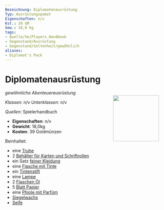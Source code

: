 ```yaml
---
Bezeichnung: Diplomatenausrüstung
Typ: Ausrüstungspaket
Eigenschaften: n/v
Kst.: 39 GM
Gew.: 18,0 kg
tags:
- Quelle/5e/Players_Handbook
- Gegenstand/Ausrüstung
- Gegenstand/Seltenheit/gewöhnlich
aliases:
- Diplomat's Pack
---
```

# Diplomatenausrüstung
*gewöhnliche Abenteuerausrüstung*  
<img src="Symbolik/Gegenstände.webp" align="right" width="150">

_Klassen:_ n/v 
_Unterklassen:_  n/v

_Quellen:_ Spielerhandbuch

- **Eigenschaften**: n/v
- **Gewicht**: 18,0kg
- **Kosten**: 39 Goldmünzen

Beinhaltet:

- eine [Truhe](Truhe.md)  
- 2 [Behälter für Karten und Schriftrollen](Karten-oder-Schriftrollenbehälter.md)  
- ein Satz [feiner Kleidung](Kleidung-fein.md)  
- eine [Flasche mit Tinte](ink-1-ounce-bottle.md)  
- ein [Tintenstift](ink-pen.md)  
- eine [Lampe](Lampe.md)  
- 2 [Flaschen Öl](oil-flask.md)  
- 5 [Blatt Papier](Papier-ein-Blatt.md)  
- eine [Phiole mit Parfüm](perfume-vial.md)  
- [Siegelwachs](sealing-wax.md)  
- [Seife](Seife.md)  